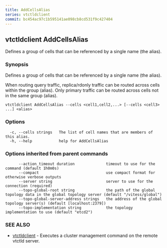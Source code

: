 ```yaml
---
title: AddCellsAlias
series: vtctldclient
commit: bc454ac97c1b595141ae098cb8cd531f9c427404
---
```

## vtctldclient AddCellsAlias

Defines a group of cells that can be referenced by a single name (the alias).

### Synopsis

Defines a group of cells that can be referenced by a single name (the alias).

When routing query traffic, replica/rdonly traffic can be routed across cells
within the group (alias). Only primary traffic can be routed across cells not in
the same group (alias).

```
vtctldclient AddCellsAlias --cells <cell1,cell2,...> [--cells <cell3> ...] <alias>
```

### Options

```
  -c, --cells strings   The list of cell names that are members of this alias.
  -h, --help            help for AddCellsAlias
```

### Options inherited from parent commands

```
      --action_timeout duration              timeout to use for the command (default 1h0m0s)
      --compact                              use compact format for otherwise verbose outputs
      --server string                        server to use for the connection (required)
      --topo-global-root string              the path of the global topology data in the global topology server (default "/vitess/global")
      --topo-global-server-address strings   the address of the global topology server(s) (default [localhost:2379])
      --topo-implementation string           the topology implementation to use (default "etcd2")
```

### SEE ALSO

* [vtctldclient](../)	 - Executes a cluster management command on the remote vtctld server.

